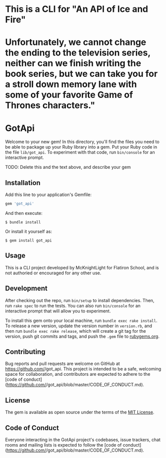 # This is a CLI for "An API of Ice and Fire"

# Unfortunately, we cannot change the ending to the television series, neither can we finish writing the book series, but we can take you for a stroll down memory lane with some of your favorite Game of Thrones characters."

# GotApi

Welcome to your new gem! In this directory, you'll find the files you need to be able to package up your Ruby library into a gem. Put your Ruby code in the file `lib/got_api`. To experiment with that code, run `bin/console` for an interactive prompt.

TODO: Delete this and the text above, and describe your gem

## Installation

Add this line to your application's Gemfile:

```ruby
gem 'got_api'
```

And then execute:

    $ bundle install

Or install it yourself as:

    $ gem install got_api

## Usage

This is a CLI project developed by McKnightLight for Flatiron School, and is not authoried or encouraged for any other use.

## Development

After checking out the repo, run `bin/setup` to install dependencies. Then, run `rake spec` to run the tests. You can also run `bin/console` for an interactive prompt that will allow you to experiment.

To install this gem onto your local machine, run `bundle exec rake install`. To release a new version, update the version number in `version.rb`, and then run `bundle exec rake release`, which will create a git tag for the version, push git commits and tags, and push the `.gem` file to [rubygems.org](https://rubygems.org).

## Contributing

Bug reports and pull requests are welcome on GitHub at https://github.com/<github username>/got_api. This project is intended to be a safe, welcoming space for collaboration, and contributors are expected to adhere to the [code of conduct](https://github.com/<github username>/got_api/blob/master/CODE_OF_CONDUCT.md).

## License

The gem is available as open source under the terms of the [MIT License](https://opensource.org/licenses/MIT).

## Code of Conduct

Everyone interacting in the GotApi project's codebases, issue trackers, chat rooms and mailing lists is expected to follow the [code of conduct](https://github.com/<github username>/got_api/blob/master/CODE_OF_CONDUCT.md).
